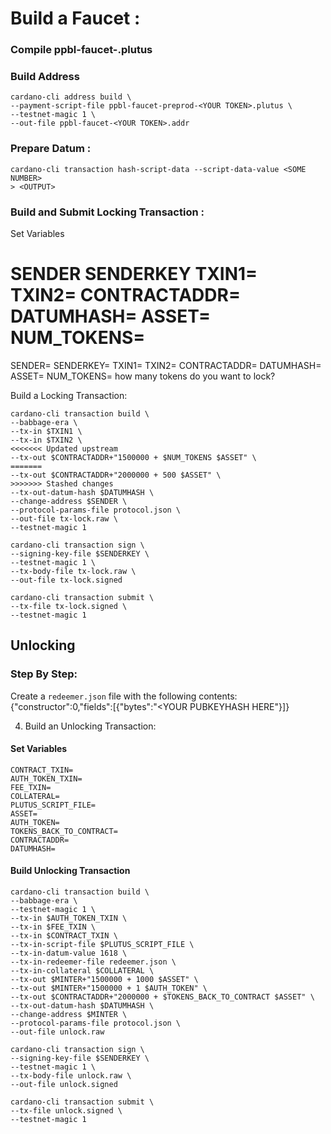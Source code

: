 # Build a Faucet :

### Compile ppbl-faucet-<YOUR TOKEN>.plutus

### Build Address
```
cardano-cli address build \
--payment-script-file ppbl-faucet-preprod-<YOUR TOKEN>.plutus \
--testnet-magic 1 \
--out-file ppbl-faucet-<YOUR TOKEN>.addr
```

### Prepare Datum :
```
cardano-cli transaction hash-script-data --script-data-value <SOME NUMBER>
> <OUTPUT>
```

### Build and Submit Locking Transaction :

Set Variables

SENDER
SENDERKEY
TXIN1=
TXIN2=
CONTRACTADDR=
DATUMHASH=
ASSET=
NUM_TOKENS=
=======
SENDER=
SENDERKEY=
TXIN1=
TXIN2=
CONTRACTADDR=
DATUMHASH=
ASSET=
NUM_TOKENS= how many tokens do you want to lock?

Build a Locking Transaction:
```
cardano-cli transaction build \
--babbage-era \
--tx-in $TXIN1 \
--tx-in $TXIN2 \
<<<<<<< Updated upstream
--tx-out $CONTRACTADDR+"1500000 + $NUM_TOKENS $ASSET" \
=======
--tx-out $CONTRACTADDR+"2000000 + 500 $ASSET" \
>>>>>>> Stashed changes
--tx-out-datum-hash $DATUMHASH \
--change-address $SENDER \
--protocol-params-file protocol.json \
--out-file tx-lock.raw \
--testnet-magic 1

cardano-cli transaction sign \
--signing-key-file $SENDERKEY \
--testnet-magic 1 \
--tx-body-file tx-lock.raw \
--out-file tx-lock.signed

cardano-cli transaction submit \
--tx-file tx-lock.signed \
--testnet-magic 1

```

##  Unlocking 
### Step By Step:
Create a `redeemer.json` file with the following contents:
{"constructor":0,"fields":[{"bytes":"<YOUR PUBKEYHASH HERE"}]}

4. Build an Unlocking Transaction:

#### Set Variables
```
CONTRACT_TXIN=
AUTH_TOKEN_TXIN=
FEE_TXIN=
COLLATERAL=
PLUTUS_SCRIPT_FILE=
ASSET=
AUTH_TOKEN=
TOKENS_BACK_TO_CONTRACT=
CONTRACTADDR=
DATUMHASH=
```


#### Build Unlocking Transaction
```
cardano-cli transaction build \
--babbage-era \
--testnet-magic 1 \
--tx-in $AUTH_TOKEN_TXIN \
--tx-in $FEE_TXIN \ 
--tx-in $CONTRACT_TXIN \
--tx-in-script-file $PLUTUS_SCRIPT_FILE \
--tx-in-datum-value 1618 \
--tx-in-redeemer-file redeemer.json \
--tx-in-collateral $COLLATERAL \
--tx-out $MINTER+"1500000 + 1000 $ASSET" \
--tx-out $MINTER+"1500000 + 1 $AUTH_TOKEN" \
--tx-out $CONTRACTADDR+"2000000 + $TOKENS_BACK_TO_CONTRACT $ASSET" \
--tx-out-datum-hash $DATUMHASH \
--change-address $MINTER \
--protocol-params-file protocol.json \
--out-file unlock.raw

cardano-cli transaction sign \
--signing-key-file $SENDERKEY \
--testnet-magic 1 \
--tx-body-file unlock.raw \
--out-file unlock.signed

cardano-cli transaction submit \
--tx-file unlock.signed \
--testnet-magic 1


